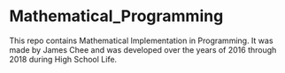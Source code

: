 # Mathematical_Programming
This repo contains Mathematical Implementation in Programming. It was made by James Chee and was developed over the years of 2016 through 2018 during High School Life.

